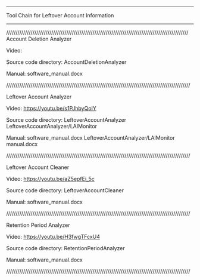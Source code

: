 
**************************************************
Tool Chain for Leftover Account Information
**************************************************


/////////////////////////////////////////////////////////////////////////////////////////////////
Account Deletion Analyzer

Video:

Source code directory: AccountDeletionAnalyzer

Manual: software_manual.docx

//////////////////////////////////////////////////////////////////////////////////////////////////


Leftover Account Analyzer

Video: https://youtu.be/s1PJhbyQoIY

Source code directory: LeftoverAccountAnalyzer
                                     LeftoverAccountAnalyzer/LAIMonitor

Manual: software_manual.docx
              LeftoverAccountAnalyzer/LAIMonitor manual.docx

//////////////////////////////////////////////////////////////////////////////////////////////////



Leftover Account Cleaner

Video: https://youtu.be/aZ5epfEi_5c

Source code directory: LeftoverAccountCleaner

Manual: software_manual.docx

//////////////////////////////////////////////////////////////////////////////////////////////////


Retention Period Analyzer

Video: https://youtu.be/H3fwgTFcxU4

Source code directory: RetentionPeriodAnalyzer

Manual: software_manual.docx

//////////////////////////////////////////////////////////////////////////////////////////////////
